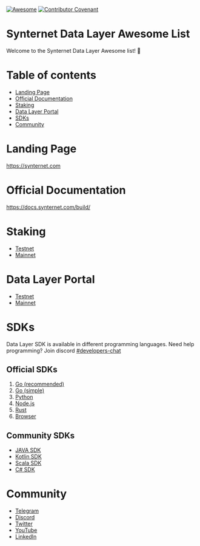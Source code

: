 [![Awesome](https://awesome.re/badge.svg)](https://awesome.re) [![Contributor Covenant](https://img.shields.io/badge/Contributor%20Covenant-2.1-4baaaa.svg)](code_of_conduct.md)

# Synternet Data Layer Awesome List

Welcome to the Synternet Data Layer Awesome list! 🚀

# Table of contents

- [Landing Page](#landing-page)
- [Official Documentation](#official-documentation)
- [Staking](#staking)
- [Data Layer Portal](#data-layer-portal)
- [SDKs](#sdks)
- [Community](#community)

# Landing Page

https://synternet.com

# Official Documentation
https://docs.synternet.com/build/

# Staking

- [Testnet](https://staking-testnet.synternet.com/)
- [Mainnet](https://staking.synternet.com/)

# Data Layer Portal

- [Testnet](https://portal-testnet.synternet.com/)
- [Mainnet](https://portal.synternet.com/)

# SDKs

Data Layer SDK is available in different programming languages. Need help programming? Join discord [#developers-chat](https://discord.com/channels/503896258881126401/1125658694399561738)

## Official SDKs

1. [Go (recommended) ](https://github.com/Syntropy/data-layer-sdk)
1. [Go (simple) ](https://github.com/Syntropy/pubsub-go)
2. [Python](https://github.com/Syntropy/pubsub-python)
3. [Node.js](https://github.com/Syntropy/pubsub-js)
4. [Rust](https://github.com/Syntropy/pubsub-rust)
5. [Browser](https://github.com/Syntropy/pubsub-ws)

## Community SDKs

- [JAVA SDK](https://github.com/daviderota/syntropy-pubsub-java)
- [Kotlin SDK](https://github.com/daviderota/syntropy-pubsub-kotlin)
- [Scala SDK](https://github.com/daviderota/syntropy-pubsub-scala)
- [C# SDK](https://github.com/FabrolIsBack/pubsub-Csharp)

# Community

- [Telegram](https://t.me/Synternet)
- [Discord](https://discord.gg/synternet)
- [Twitter](https://twitter.com/synternet_com)
- [YouTube](https://www.youtube.com/@synternet_com)
- [LinkedIn](https://www.linkedin.com/company/synternet)
